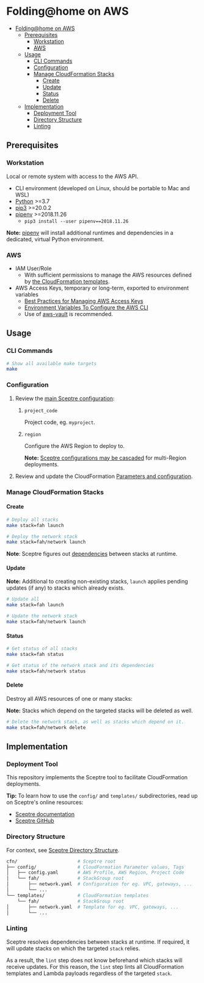 # Folding@home on AWS

* [Folding@home on AWS](#foldinghome-on-aws)
  * [Prerequisites](#prerequisites)
    * [Workstation](#workstation)
    * [AWS](#aws)
  * [Usage](#usage)
    * [CLI Commands](#cli-commands)
    * [Configuration](#configuration)
    * [Manage CloudFormation Stacks](#manage-cloudformation-stacks)
      * [Create](#create)
      * [Update](#update)
      * [Status](#status)
      * [Delete](#delete)
  * [Implementation](#implementation)
    * [Deployment Tool](#deployment-tool)
    * [Directory Structure](#directory-structure)
    * [Linting](#linting)

## Prerequisites

### Workstation

Local or remote system with access to the AWS API.

* CLI environment (developed on Linux, should be portable to Mac and WSL)
* [Python](https://www.python.org/) >=3.7
* [pip3](https://pip.pypa.io/en/stable/) >=20.0.2
* [pipenv](https://github.com/pypa/pipenv) >=2018.11.26
  * `pip3 install --user pipenv==2018.11.26`

**Note:** [pipenv](https://github.com/pypa/pipenv) will install additional runtimes and dependencies in a dedicated, virtual Python environment.

### AWS

* IAM User/Role
  * With sufficient permissions to manage the AWS resources defined by [the CloudFormation templates](aws/templates/).
* AWS Access Keys, temporary or long-term, exported to environment variables
  * [Best Practices for Managing AWS Access Keys](https://docs.aws.amazon.com/general/latest/gr/aws-access-keys-best-practices.html)
  * [Environment Variables To Configure the AWS CLI](https://docs.aws.amazon.com/cli/latest/userguide/cli-configure-envvars.html)
  * Use of [aws-vault](https://github.com/99designs/aws-vault) is recommended.

## Usage

### CLI Commands

```bash
# Show all available make targets
make
```

### Configuration

1. Review the [main Sceptre configuration](cfn/config/config.yaml):

    1. `project_code`

        Project code, eg. `myproject`.

    2. `region`

        Configure the AWS Region to deploy to.

        **Note:** [Sceptre configurations may be cascaded](https://sceptre.cloudreach.com/2.3.0/docs/stack_group_config.html#stack-group-config-cascading-config) for multi-Region deployments.

2. Review and update the CloudFormation [Parameters and configuration](cfn/config/).

### Manage CloudFormation Stacks

#### Create

```bash
# Deploy all stacks
make stack=fah launch
```

```bash
# Deploy the network stack
make stack=fah/network launch
```

**Note**: Sceptre figures out [dependencies](https://sceptre.cloudreach.com/2.3.0/docs/stack_config.html#dependencies) between stacks at runtime.

#### Update

**Note:** Additional to creating non-existing stacks, `launch` applies pending updates (if any) to stacks which already exists.

```bash
# Update all
make stack=fah launch
```

```bash
# Update the network stack
make stack=fah/network launch
```

#### Status

```bash
# Get status of all stacks
make stack=fah status
```

```bash
# Get status of the network stack and its dependencies
make stack=fah/network status
```

#### Delete

Destroy all AWS resources of one or many stacks:

**Note:** Stacks which depend on the targeted stacks will be deleted as well.

```bash
# Delete the network stack, as well as stacks which depend on it.
make stack=fah/network delete
```

## Implementation

### Deployment Tool

This repository implements the Sceptre tool to facilitate CloudFormation deployments.

**Tip:** To learn how to use the `config/` and `templates/` subdirectories, read up on Sceptre's online resources:

* [Sceptre documentation](https://sceptre.cloudreach.com/)
* [Sceptre GitHub](https://github.com/Sceptre/sceptre)

### Directory Structure

For context, see [Sceptre Directory Structure](https://sceptre.cloudreach.com/2.2.1/docs/get_started.html#directory-structure).

```bash
cfn/                      # Sceptre root
├── config/               # CloudFormation Parameter values, Tags
│   ├── config.yaml       # AWS Profile, AWS Region, Project Code
│   └── fah/              # StackGroup root
│       ├── network.yaml  # Configuration for eg. VPC, gateways, ...
│       └── ...
└── templates/            # CloudFormation templates
    └── fah/              # StackGroup root
│       ├── network.yaml  # Template for eg. VPC, gateways, ...
│       └── ...
```

### Linting

Sceptre resolves dependencies between stacks at runtime. If required, it will update stacks on which the targeted `stack` relies.

As a result, the `lint` step does not know beforehand which stacks will receive updates. For this reason, the `lint` step lints all CloudFormation templates and Lambda payloads regardless of the targeted `stack`.
